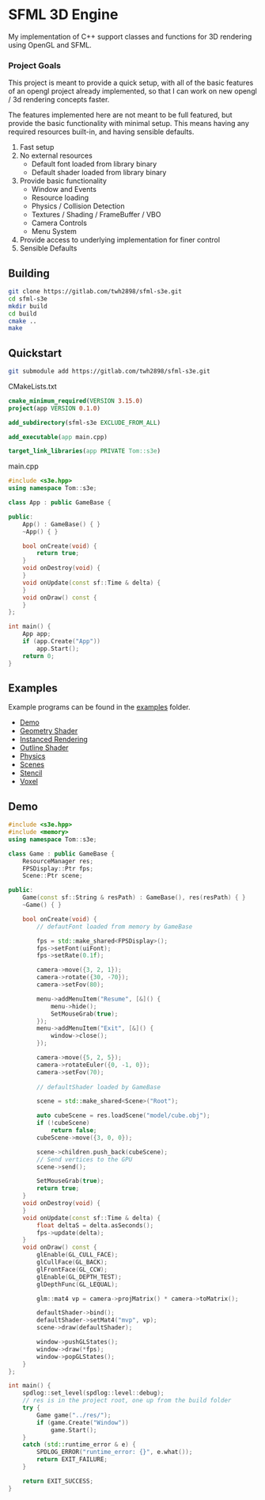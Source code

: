 # SFML 3D  Engine

My implementation of C++ support classes and functions for 3D rendering using
OpenGL and SFML.


### Project Goals

This project is meant to provide a quick setup, with all of the basic features
of an opengl project already implemented, so that I can work on new opengl / 3d
rendering concepts faster.

The features implemented here are not meant to be full featured, but provide
the basic functionality with minimal setup. This means having any required
resources built-in, and having sensible defaults.

1. Fast setup
2. No external resources
    - Default font loaded from library binary
    - Default shader loaded from library binary
3. Provide basic functionality
    - Window and Events
    - Resource loading
    - Physics / Collision Detection
    - Textures / Shading / FrameBuffer / VBO
    - Camera Controls
    - Menu System
4. Provide access to underlying implementation for finer control
5. Sensible Defaults


## Building

```sh
git clone https://gitlab.com/twh2898/sfml-s3e.git
cd sfml-s3e
mkdir build
cd build
cmake ..
make
```


## Quickstart

```sh
git submodule add https://gitlab.com/twh2898/sfml-s3e.git
```

CMakeLists.txt
```cmake
cmake_minimum_required(VERSION 3.15.0)
project(app VERSION 0.1.0)

add_subdirectory(sfml-s3e EXCLUDE_FROM_ALL)

add_executable(app main.cpp)

target_link_libraries(app PRIVATE Tom::s3e)
```

main.cpp
```cpp
#include <s3e.hpp>
using namespace Tom::s3e;

class App : public GameBase {

public:
    App() : GameBase() { }
    ~App() { }

    bool onCreate(void) {
        return true;
    }
    void onDestroy(void) {
    }
    void onUpdate(const sf::Time & delta) {
    }
    void onDraw() const {
    }
};

int main() {
    App app;
    if (app.Create("App"))
        app.Start();
    return 0;
}
```


## Examples

Example programs can be found in the [examples](examples) folder.

- [Demo](examples/demo)
- [Geometry Shader](examples/geometry)
- [Instanced Rendering](examples/instanced)
- [Outline Shader](examples/outline)
- [Physics](examples/physics)
- [Scenes](examples/scenes)
- [Stencil](examples/stencil)
- [Voxel](examples/voxel)


## Demo

```cpp
#include <s3e.hpp>
#include <memory>
using namespace Tom::s3e;

class Game : public GameBase {
    ResourceManager res;
    FPSDisplay::Ptr fps;
    Scene::Ptr scene;

public:
    Game(const sf::String & resPath) : GameBase(), res(resPath) { }
    ~Game() { }

    bool onCreate(void) {
        // defautFont loaded from memory by GameBase

        fps = std::make_shared<FPSDisplay>();
        fps->setFont(uiFont);
        fps->setRate(0.1f);

        camera->move({3, 2, 1});
        camera->rotate({30, -70});
        camera->setFov(80);

        menu->addMenuItem("Resume", [&]() {
            menu->hide();
            SetMouseGrab(true);
        });
        menu->addMenuItem("Exit", [&]() {
            window->close();
        });

        camera->move({5, 2, 5});
        camera->rotateEuler({0, -1, 0});
        camera->setFov(70);
        
        // defaultShader loaded by GameBase

        scene = std::make_shared<Scene>("Root");

        auto cubeScene = res.loadScene("model/cube.obj");
        if (!cubeScene)
            return false;
        cubeScene->move({3, 0, 0});

        scene->children.push_back(cubeScene);
        // Send vertices to the GPU
        scene->send();

        SetMouseGrab(true);
        return true;
    }
    void onDestroy(void) {
    }
    void onUpdate(const sf::Time & delta) {
        float deltaS = delta.asSeconds();
        fps->update(delta);
    }
    void onDraw() const {
        glEnable(GL_CULL_FACE);
        glCullFace(GL_BACK);
        glFrontFace(GL_CCW);
        glEnable(GL_DEPTH_TEST);
        glDepthFunc(GL_LEQUAL);

        glm::mat4 vp = camera->projMatrix() * camera->toMatrix();

        defaultShader->bind();
        defaultShader->setMat4("mvp", vp);
        scene->draw(defaultShader);

        window->pushGLStates();
        window->draw(*fps);
        window->popGLStates();
    }
};

int main() {
    spdlog::set_level(spdlog::level::debug);
    // res is in the project root, one up from the build folder
    try {
        Game game("../res/");
        if (game.Create("Window"))
            game.Start();
    }
    catch (std::runtime_error & e) {
        SPDLOG_ERROR("runtime_error: {}", e.what());
        return EXIT_FAILURE;
    }

    return EXIT_SUCCESS;
}
```
